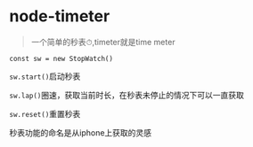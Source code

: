 # node-timeter

> 一个简单的秒表⏱,timeter就是time meter

```const sw = new StopWatch()```

```sw.start()```启动秒表

```sw.lap()```圈速，获取当前时长，在秒表未停止的情况下可以一直获取

```sw.reset()```重置秒表

秒表功能的命名是从iphone上获取的灵感

